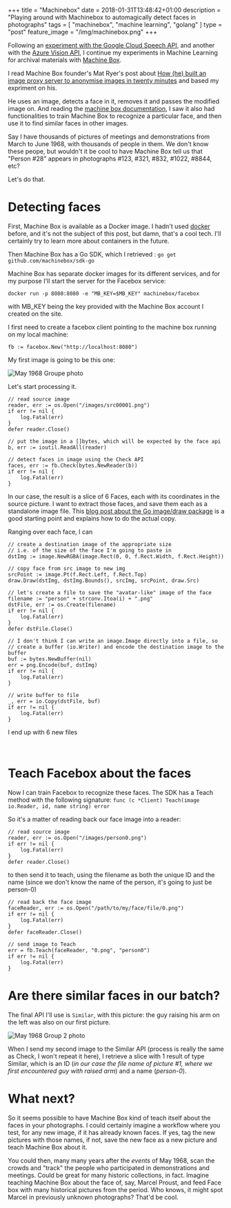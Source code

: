+++
title = "Machinebox"
date = 2018-01-31T13:48:42+01:00
description = "Playing around with Machinebox to automagically detect faces in photographs"
tags = [ "machinebox", "machine learning", "golang"  ]
type = "post"
feature_image = "/img/machinebox.png"
+++

Following an [experiment with the Google Cloud Speech API](/blog/speechapitests/), and another with the [Azure Vision API](/blog.azure-vision-api/), I continue my experiments in Machine Learning for archival materials with [Machine Box](https://machinebox.io/).

I read Machine Box founder's Mat Ryer's post about [How (he) built an image proxy server to anonymise images in twenty minutes](https://blog.machinebox.io/how-i-built-an-image-proxy-server-to-anonymise-images-in-twenty-minutes-e550466ea09e) and based my expriment on his.

He uses an image, detects a face in it, removes it and passes the modified image on. And reading the [machine box documentation](https://machinebox.io/docs), I saw it also had functionalities to train Machine Box to recognize a particular face, and then use it to find similar faces in other images.

Say I have thousands of pictures of meetings and demonstrations from March to June 1968, with thousands of people in them. We don't know these peope, but wouldn't it be cool to have Machine Box tell us that "Person #28" appears in photographs #123, #321, #832, #1022, #8844, etc?

Let's do that.

# Detecting faces

First, Machine Box is available as a Docker image. I hadn't used [docker](https://docs.docker.com/) before, and it's not the subject of this post, but damn, that's a cool tech. I'll certainly try to learn more about containers in the future.

Then Machine Box has a Go SDK, which I retrieved : ```go get github.com/machinebox/sdk-go```
 
Machine Box has separate docker images for its different services, and for my purpose I'll start the server for the Facebox service: 

```docker run -p 8080:8080 -e "MB_KEY=$MB_KEY" machinebox/facebox```

with MB_KEY being the key provided with the Machine Box account I created on the site.

I first need to create a facebox client pointing to the machine box running on my local machine: 

```fb := facebox.New("http://localhost:8080")```

My first image is going to be this one:

![May 1968 Groupe photo](/img/1968-sample-b.png "May 1968 Groupe photo")

Let's start processing it.

```
// read source image
reader, err := os.Open("/images/src00001.png")
if err != nil {
    log.Fatal(err)
}
defer reader.Close()

// put the image in a []bytes, which will be expected by the face api
b, err := ioutil.ReadAll(reader)

// detect faces in image using the Check API
faces, err := fb.Check(bytes.NewReader(b))
if err != nil {
    log.Fatal(err)
}
```

In our case, the result is a slice of 6 Faces, each with its coordinates in the source picture. I want to extract those faces, and save them each as a standalone image file. This [blog post about the Go image/draw package](https://blog.golang.org/go-imagedraw-package) is a good starting point and explains how to do the actual copy.

Ranging over each face, I can 

```
// create a destination image of the appropriate size
// i.e. of the size of the face I'm going to paste in
dstImg := image.NewRGBA(image.Rect(0, 0, f.Rect.Width, f.Rect.Height))

// copy face from src image to new img
srcPoint := image.Pt(f.Rect.Left, f.Rect.Top)
draw.Draw(dstImg, dstImg.Bounds(), srcImg, srcPoint, draw.Src)

// let's create a file to save the "avatar-like" image of the face
filename := "person" + strconv.Itoa(i) + ".png"
dstFile, err := os.Create(filename)
if err != nil {
    log.Fatal(err)
}
defer dstFile.Close()

// I don't think I can write an image.Image directly into a file, so
// create a buffer (io.Writer) and encode the destination image to the buffer
buf := bytes.NewBuffer(nil)
err = png.Encode(buf, dstImg)
if err != nil {
    log.Fatal(err)
}

// write buffer to file
_, err = io.Copy(dstFile, buf)
if err != nil {
    log.Fatal(err)
}
```

I end up with 6 new files

<div style="text-align:justify">

 <img style="display:inline-block" src="/img/1968-person-0.png" alt=""  /> 
 <img style="display:inline-block"src="/img/1968-person-1.png" alt=""  />
 <img style="display:inline-block"src="/img/1968-person-2.png" alt="" />
 <img style="display:inline-block" src="/img/1968-person-3.png" alt=""  /> 
 <img style="display:inline-block"src="/img/1968-person-4.png" alt=""  />
 <img style="display:inline-block"src="/img/1968-person-5.png" alt="" />

</div>

# Teach Facebox about the faces

Now I can train Facebox to recognize these faces. The SDK has a Teach method with the following signature: ```func (c *Client) Teach(image io.Reader, id, name string) error```

So it's a matter of reading back our face image into a reader:

```
// read source image
reader, err := os.Open("/images/person0.png")
if err != nil {
    log.Fatal(err)
}
defer reader.Close()
```

to then send it to teach, using the filename as both the unique ID and the name (since we don't know the name of the person, it's going to just be person-0)

```
// read back the face image
faceReader, err := os.Open("/path/to/my/face/file/0.png")
if err != nil {
    log.Fatal(err)
}
defer faceReader.Close()

// send image to Teach
err = fb.Teach(faceReader, "0.png", "person0")
if err != nil {
    log.Fatal(err)
}
```

# Are there similar faces in our batch?

The final API I'll use is ```Similar```, with this picture: the guy raising his arm on the left was also on our first picture.

![May 1968 Group 2 photo](/img/1968-sample.png "May 1968 Group 2 photo")

When I send my second image to the Similar API (process is really the same as Check, I won't repeat it here), I retrieve a slice with 1 result of type Similar, which is an ID (_in our case the file name of picture #1, where we first encountered guy with raised arm_) and a name (_person-0_).

# What next?

So it seems possible to have Machine Box kind of teach itself about the faces in your photographs. I could certainly imagine a workflow where you test, for any new image, if it has already known faces. If yes, tag the new pictures with those names, if not, save the new face as a new picture and teach Machine Box about it.

You could then, many many years after the _events_ of May 1968, scan the crowds and "track" the people who participated in demonstrations and meetings. Could be great for many historic collections, in fact. Imagine teaching Machine Box about the face of, say, Marcel Proust, and feed Face box with many historical pictures from the period. Who knows, it might spot Marcel in previously unknown photographs? That'd be cool.